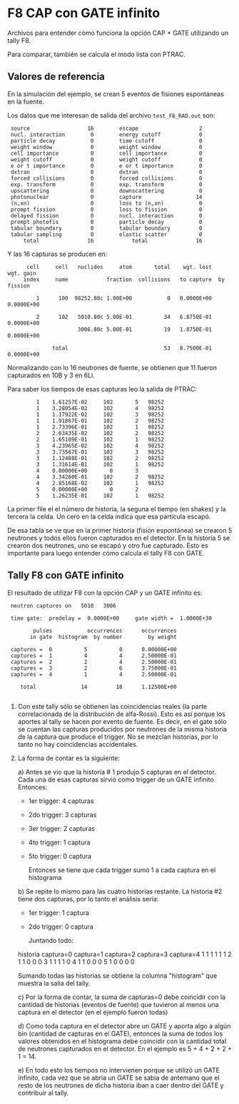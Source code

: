 F8 CAP con GATE infinito
========================

Archivos para entender cómo funciona la opción CAP + GATE utilizando un tally F8.

Para comparar, también se calcula el modo lista con PTRAC.

Valores de referencia
---------------------

En la simulación del ejemplo, se crean 5 eventos de fisiones espontáneas en la fuente.

Los datos que me interesan de salida del archivo `test_F8_RAD.out` son:

```
 source                  16        escape                   2    
 nucl. interaction        0        energy cutoff            0    
 particle decay           0        time cutoff              0    
 weight window            0        weight window            0    
 cell importance          0        cell importance          0    
 weight cutoff            0        weight cutoff            0    
 e or t importance        0        e or t importance        0    
 dxtran                   0        dxtran                   0    
 forced collisions        0        forced collisions        0    
 exp. transform           0        exp. transform           0    
 upscattering             0        downscattering           0    
 photonuclear             0        capture                 14    
 (n,xn)                   0        loss to (n,xn)           0    
 prompt fission           0        loss to fission          0    
 delayed fission          0        nucl. interaction        0    
 prompt photofis          0        particle decay           0    
 tabular boundary         0        tabular boundary         0    
 tabular sampling         0        elastic scatter          0    
     total               16            total               16    

```

Y las 16 capturas se producen en:

```
      cell     cell   nuclides     atom       total    wgt. lost   wgt. gain  
     index     name            fraction  collisions   to capture  by fission  

         1      100  98252.80c 1.00E+00           0   0.0000E+00  0.0000E+00  

         2      102   5010.80c 5.00E-01          34   6.8750E-01  0.0000E+00  
                      3006.80c 5.00E-01          19   1.8750E-01  0.0000E+00  

              total                              53   8.7500E-01  0.0000E+00  

```

Normalizando con lo 16 neutrones de fuente, se obtienen que 11 fueron capturados en 10B y 3 en 6Li.


Para saber los tiempos de esas capturas leo la salida de PTRAC:

```
         1    1.61257E-02     102       5   98252
         1    3.28054E-02     102       4   98252
         1    1.17922E-02     102       3   98252
         1    1.91867E-01     102       2   98252
         1    2.73396E-01     102       1   98252
         2    2.63435E-02     102       2   98252
         2    1.65109E-01     102       1   98252
         3    4.23965E-02     102       4   98252
         3    3.73567E-01     102       3   98252
         3    1.12488E-01     102       2   98252
         3    1.31614E-01     102       1   98252
         4    0.00000E+00       0       3
         4    3.34260E-01     102       2   98252
         4    2.85168E-02     102       1   98252
         5    0.00000E+00       0       2
         5    1.26235E-01     102       1   98252

```

La primer file el el número de historia, la seguna el tiempo (en shakes) y la tercera la celda. Un cero en la celda indica que esa partícula escapó.

De esa tabla se ve que en la primer historia (fisión espontánea) se crearon 5 neutrones y todos ellos fueron capturados en el detector. En la historia 5 se crearon dos neutrones, uno se escapó y otro fue capturado. Esto es importante para luego entender cómo calcula el tally F8 con GATE.


Tally F8 con GATE infinito
--------------------------

El resultado de utilizar F8 con la opción CAP y un GATE infinito es:

```
 neutron captures on   5010   3006

 time gate:  predelay =  0.0000E+00     gate width =  1.0000E+30

        pulses           occurrences      occurrences   
       in gate  histogram  by number        by weight   

 captures =  0          5          0      0.00000E+00   
 captures =  1          4          4      2.50000E-01   
 captures =  2          2          4      2.50000E-01   
 captures =  3          2          6      3.75000E-01   
 captures =  4          1          4      2.50000E-01   

    total              14         18      1.12500E+00   


```

1) Con este tally sólo se obtienen las coincidencias reales (la parte correlacionada de la distribución de alfa-Rossi). Esto es así porque los aportes al tally se hacen por evento de fuente. Es decir, en el gate sólo se cuentan las capturas producidos por neutrones de la misma historia de la captura que produce el trigger. No se mezclan historias, por lo tanto no hay coincidencias accidentales.

2) La forma de contar es la siguiente:

    a) Antes se vio que la historia # 1 produjo 5 capturas en el detector. Cada una de esas capturas sirvió como trigger de un GATE infinito. Entonces:

	- 1er trigger: 4 capturas
	- 2do trigger: 3 capturas
	- 3er trigger: 2 capturas
	- 4to trigger: 1 captura
	- 5to trigger: 0 captura

       Entonces se tiene que cada trigger sumó 1 a cada captura en el histograma

    b) Se repite lo mismo para las cuatro historias restante. La historia #2 tiene dos capturas, por lo tanto el análisis sería:
	
	- 1er trigger: 1 captura
	- 2do trigger: 0 captura

      Juntando todo:

	historia	captura=0	captura=1	captura=2	captura=3	captura=4
	1		1		1		1		1		1
	2		1		1		0		0		0
	3               1		1		1		1		0
	4		1		1		0		0		0
	5		1		0		0		0		0

     Sumando todas las historias se obtiene la columna "histogram" que muestra la salia del tally.

   c) Por la forma de contar, la suma de capturas=0 debe coincidir con la cantidad de historias (eventos de fuente) que tuvieron al menos una captura en el detector (en el ejemplo fueron todas)

   d) Como toda captura en el detector abre un GATE y aporta algo a algún bin (cantidad de capturas en el GATE), entonces la suma de todos los valores obtenidos en el histograma debe coincidir con la cantidad total de neutrones capturados en el detector. En el ejemplo es 5 + 4 + 2 + 2 + 1 = 14.

   e) En todo esto los tiempos no intervienen porque se utilizó un GATE infinito, cada vez que se abría un GATE se sabía de antemano que el resto de los neutrones de dicha historia iban a caer dentro del GATE y contribuir al tally.				
